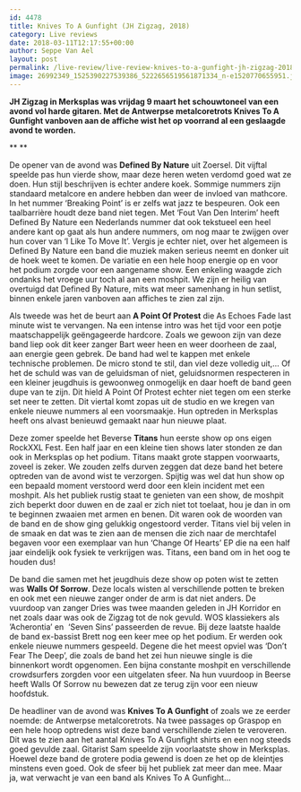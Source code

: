 ```yaml
---
id: 4478
title: Knives To A Gunfight (JH Zigzag, 2018)
category: Live reviews
date: 2018-03-11T12:17:55+00:00
author: Seppe Van Ael
layout: post
permalink: /live-review/live-review-knives-to-a-gunfight-jh-zigzag-2018/
image: 26992349_1525390227539386_5222656519561871334_n-e1520770655951.jpg
---
```

**JH Zigzag in Merksplas was vrijdag 9 maart het schouwtoneel van een avond vol harde gitaren. Met de Antwerpse metalcoretrots Knives To A Gunfight vanboven aan de affiche wist het op voorrand al een geslaagde avond te worden.**

** **

De opener van de avond was **Defined By Nature** uit Zoersel. Dit vijftal speelde pas hun vierde show, maar deze heren weten verdomd goed wat ze doen. Hun stijl beschrijven is echter andere koek. Sommige nummers zijn standaard metalcore en andere hebben dan weer de invloed van mathcore. In het nummer ‘Breaking Point’ is er zelfs wat jazz te bespeuren. Ook een taalbarrière houdt deze band niet tegen. Met ‘Fout Van Den Interim’ heeft Defined By Nature een Nederlands nummer dat ook tekstueel een heel andere kant op gaat als hun andere nummers, om nog maar te zwijgen over hun cover van ‘I Like To Move It’. Vergis je echter niet, over het algemeen is Defined By Nature een band die muziek maken serieus neemt en donker uit de hoek weet te komen. De variatie en een hele hoop energie op en voor het podium zorgde voor een aangename show. Een enkeling waagde zich ondanks het vroege uur toch al aan een moshpit. We zijn er heilig van overtuigd dat Defined By Nature, mits wat meer samenhang in hun setlist, binnen enkele jaren vanboven aan affiches te zien zal zijn.

Als tweede was het de beurt aan **A Point Of Protest** die As Echoes Fade last minute wist te vervangen. Na een intense intro was het tijd voor een potje maatschappelijk geëngageerde hardcore. Zoals we gewoon zijn van deze band liep ook dit keer zanger Bart weer heen en weer doorheen de zaal, aan energie geen gebrek. De band had wel te kappen met enkele technische problemen. De micro stond te stil, dan viel deze volledig uit,… Of het de schuld was van de geluidsman of niet, geluidsnormen respecteren in een kleiner jeugdhuis is gewoonweg onmogelijk en daar hoeft de band geen dupe van te zijn. Dit hield A Point Of Protest echter niet tegen om een sterke set neer te zetten. Dit viertal komt zopas uit de studio en we kregen van enkele nieuwe nummers al een voorsmaakje. Hun optreden in Merksplas heeft ons alvast benieuwd gemaakt naar hun nieuwe plaat.

Deze zomer speelde het Beverse **Titans** hun eerste show op ons eigen RockXXL Fest. Een half jaar en een kleine tien shows later stonden ze dan ook in Merksplas op het podium. Titans maakt grote stappen voorwaarts, zoveel is zeker. We zouden zelfs durven zeggen dat deze band het betere optreden van de avond wist te verzorgen. Spijtig was wel dat hun show op een bepaald moment verstoord werd door een klein incident met een moshpit. Als het publiek rustig staat te genieten van een show, de moshpit zich beperkt door duwen en de zaal er zich niet tot toelaat, hou je dan in om te beginnen zwaaien met armen en benen. Dit waren ook de woorden van de band en de show ging gelukkig ongestoord verder. Titans viel bij velen in de smaak en dat was te zien aan de mensen die zich naar de merchtafel begaven voor een exemplaar van hun ‘Change Of Hearts’ EP die na een half jaar eindelijk ook fysiek te verkrijgen was. Titans, een band om in het oog te houden dus!

De band die samen met het jeugdhuis deze show op poten wist te zetten was **Walls Of Sorrow**. Deze locals wisten al verschillende potten te breken en ook met een nieuwe zanger onder de arm is dat niet anders. De vuurdoop van zanger Dries was twee maanden geleden in JH Korridor en net zoals daar was ook de Zigzag tot de nok gevuld. WOS klassiekers als ’Acherontia’ en  ‘Seven Sins’ passeerden de revue. Bij deze laatste haalde de band ex-bassist Brett nog een keer mee op het podium. Er werden ook enkele nieuwe nummers gespeeld. Degene die het meest opviel was ‘Don’t Fear The Deep’, die zoals de band het zei hun nieuwe single is die binnenkort wordt opgenomen. Een bijna constante moshpit en verschillende crowdsurfers zorgden voor een uitgelaten sfeer. Na hun vuurdoop in Beerse heeft Walls Of Sorrow nu bewezen dat ze terug zijn voor een nieuw hoofdstuk.

De headliner van de avond was **Knives To A Gunfight** of zoals we ze eerder noemde: de Antwerpse metalcoretrots. Na twee passages op Graspop en een hele hoop optredens wist deze band verschillende zielen te veroveren. Dit was te zien aan het aantal Knives To A Gunfight shirts en een nog steeds goed gevulde zaal. Gitarist Sam speelde zijn voorlaatste show in Merksplas. Hoewel deze band de grotere podia gewend is doen ze het op de kleintjes minstens even goed. Ook de sfeer bij het publiek zat meer dan mee. Maar ja, wat verwacht je van een band als Knives To A Gunfight…